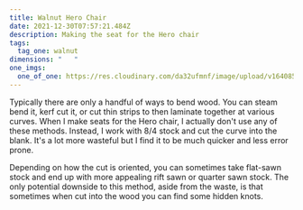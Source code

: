 ```yaml
---
title: Walnut Hero Chair
date: 2021-12-30T07:57:21.484Z
description: Making the seat for the Hero chair
tags:
  tag_one: walnut
dimensions: "   "
one_imgs:
  one_of_one: https://res.cloudinary.com/da32ufmnf/image/upload/v1640851222/proportional.design-v2/IMG_9546_wsyn5t.jpg
---
```

Typically there are only a handful of ways to bend wood. You can steam bend it, kerf cut it, or cut thin strips to then laminate together at various curves. When I make seats for the Hero chair, I actually don't use any of these methods. Instead, I work with 8/4 stock and cut the curve into the blank. It's a lot more wasteful but I find it to be much quicker and less error prone.

Depending on how the cut is oriented, you can sometimes take flat-sawn stock and end up with more appealing rift sawn or quarter sawn stock. The only potential downside to this method, aside from the waste, is that sometimes when cut into the wood you can find some hidden knots.